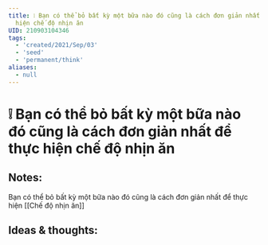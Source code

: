 ```yaml
---
title: ❕ Bạn có thể bỏ bất kỳ một bữa nào đó cũng là cách đơn giản nhất để thực
  hiện chế độ nhịn ăn
UID: 210903104346
tags:
  - 'created/2021/Sep/03'
  - 'seed'
  - 'permanent/think'
aliases:
  - null
---
```

# ❕ Bạn có thể bỏ bất kỳ một bữa nào đó cũng là cách đơn giản nhất để thực hiện chế độ nhịn ăn

## Notes:
Bạn có thể bỏ bất kỳ một bữa nào đó cũng là cách đơn giản nhất để thực hiện [[Chế độ nhịn ăn]]

## Ideas & thoughts:
